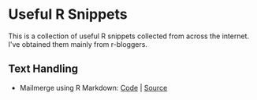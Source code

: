 # Useful R Snippets
This is a collection of useful R snippets collected from across the internet. I've obtained them mainly from r-bloggers.

## Text Handling
* Mailmerge using R Markdown: [Code](./mail_merge-master) | [Source](http://www.r-bloggers.com/mail-merge-with-rmarkdown/)


